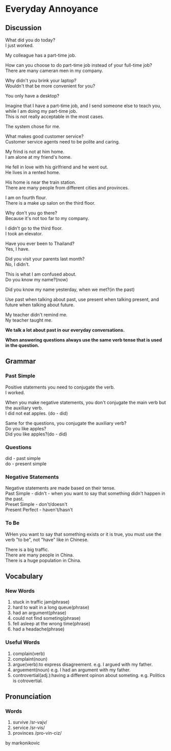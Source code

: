 # Everyday Annoyance
## Discussion
What did you do today?  
I just worked.  

My colleague has a part-time job.  

How can you choose to do part-time job instead of your full-time job?  
There are many cameran men in my company.  

Why didn't you brink your laptop?  
Wouldn't that be more convenient for you?  

You only have a desktop?  

Imagine that I have a part-time job, and I send someone else to teach you, while I am doing my part-time job.  
This is not really acceptable in the most cases.  

The system chose for me.  

What makes good customer service?  
Customer service agents need to be polite and caring.  

My frind is not at him home.  
I am alone at my friend's home.  

He fell in love with his girlfriend and he went out.  
He lives in a rented home.  

His home is near the train station.  
There are many people from different cities and provinces.  

I am on fourth flour.  
There is a make up salon on the third floor.  

Why don't you go there?  
Because it's not too far to my company.  

I didn't go to the third floor.  
I took an elevator.  

Have you ever been to Thailand?  
Yes, I have.  

Did you visit your parents last month?  
No, I didn't.  


This is what I am confused about.  
Do you know my name?(now)  

Did you know my name yesterday, when we met?(in the past)  

Use past when talking about past, use present when talking present, and future when talking about future.  

My teacher didn't remind me.  
Ny teacher taught me.  



**We talk a lot about past in our everyday conversations.**


**When answering questions always use the same verb tense that is used in the question.**  

## Grammar
### Past Simple
Positive statements you need to conjugate the verb.  
I worked.  

When you make negative statements, you don't conjugate the main verb but the auxiliary verb.  
I did not eat apples. (do - did)  

Same for the questions, you conjugate the auxiliary verb?  
Do you like apples?  
Did you like apples?(do - did)  

### Questions
did - past simple  
do - present simple  

### Negative Statements
Negative statements are made based on their tense.  
Past Simple - didn't - when you want to say that something didn't happen in the past.   
Preset Simple - don't/doesn't  
Present Perfect - haven't/hasn't  

### To Be
WHen you want to say that something exists or it is true, you must use the verb "to be", not "have" like in Chinese.  

There is a big traffic.  
There are many people in China.  
There is a huge population in China.  

## Vocabulary
### New Words
1. stuck in traffic jam(phrase)
1. hard to wait in a long queue(phrase)
1. had an argument(phrase)
1. could not find someting(phrase)
1. fell asleep at the wrong time(phrase)
1. had a headache(phrase)

### Useful Words
1. complain(verb)
1. complaint(noun)
1. argue(verb):to express disagreement. e.g. I argued with my father.
1. arguement(noun) e.g. I had an argument with my father.
1. controvertial(adj.):having a different opinon about someting. e.g. Politics is cotrovertial.


## Pronunciation
### Words
1. survive /sr-vajv/
1. service /sr-vis/
1. provinces /pro-vin-ciz/


by markonikovic

